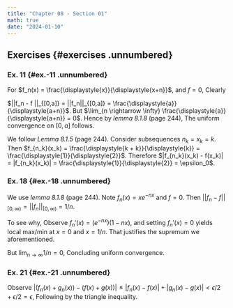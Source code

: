 ```yaml
---
title: "Chapter 08 - Section 01"
math: true
date: "2024-01-10"
---
```


## Exercises {#exercises .unnumbered}

### Ex. 11 {#ex.-11 .unnumbered}

For $f_n(x) = \frac{\displaystyle{x}}{\displaystyle{x+n}}$, and $f = 0$, Clearly 

$||f_n - f ||_{[0,a]} = ||f_n||_{[0,a]} = \frac{\displaystyle{a}}{\displaystyle{a+n}}$. But $\lim_{n \rightarrow \infty} \frac{\displaystyle{a}}{\displaystyle{a+n}} = 0$. Hence by *lemma 8.1.8* (page 244), The uniform convergence on $[0,a]$ follows.

We follow *Lemma 8.1.5* (page 244). Consider subsequences $n_k = x_k = k$. Then $f_{n_k}(x_k) = \frac{\displaystyle{k + k}}{\displaystyle{k}} = \frac{\displaystyle{1}}{\displaystyle{2}}$. Therefore $|f_{n_k}(x_k) - f(x_k)| = |f_{n_k}(x_k)| = \frac{\displaystyle{1}}{\displaystyle{2}} = \epsilon_0$.

### Ex. 18 {#ex.-18 .unnumbered}

We use *lemma 8.1.8* (page 244). Note $f_n(x) = xe^{-nx}$ and $f = 0$. Then $||f_n - f||_{[0,\infty)} = ||f_n||_{[0,\infty)} = 1/n$.

To see why, Observe $f_n'(x) = (e^{-nx})(1-nx)$, and setting $f_n'(x) = 0$ yields local max/min at $x = 0$ and $x = 1/n$. That justifies the supremum we aforementioned.

But $\lim_{n \rightarrow \infty} 1/n = 0$, Concluding uniform convergence.

### Ex. 21 {#ex.-21 .unnumbered}

Observe $| (f_n(x) + g_n(x) ) - ( f(x) + g(x) ) | \leq |f_n(x) - f(x)| + |g_n(x) - g(x)| < \epsilon/2 + \epsilon/2 = \epsilon$, Following by the triangle inequality.

